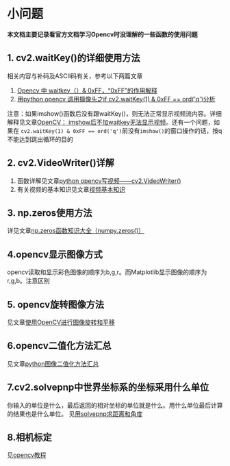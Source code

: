 # 小问题

**本文档主要记录看官方文档学习Opencv时没理解的一些函数的使用问题**

## 1. cv2.waitKey()的详细使用方法
相关内容与补码及ASCII码有关，参考以下两篇文章  
1. [Opencv 中 waitkey（）& 0xFF，“0xFF”的作用解释](https://blog.csdn.net/hao5119266/article/details/104173400)
2. [用python opencv 调用摄像头之if cv2.waitKey(1) & 0xFF == ord('q')分析](https://blog.csdn.net/weixin_42480593/article/details/82751180)

注意：如果imshow()函数后没有跟waitKey()，则无法正常显示视频流内容。详细解释见文章[OpenCV： imshow后不加waitkey无法显示视频](https://www.cnblogs.com/kissfu/p/3608016.html)。还有一个问题，如果在 `cv2.waitKey(1) & 0xFF == ord('q')`前没有`imshow()`的窗口操作的话，按q不能达到跳出循环的目的

## 2. cv2.VideoWriter()详解
1. 函数详解见文章[python opencv写视频——cv2.VideoWriter()](https://blog.csdn.net/mao_hui_fei/article/details/107573021)
2. 有关视频的基本知识见文章[视频基本知识](https://blog.csdn.net/weixin_36670529/article/details/100977537)

## 3. np.zeros使用方法
详见文章[np.zeros函数知识大全（numpy.zeros()）](https://blog.csdn.net/qq_39072607/article/details/89321495)

## 4.opencv显示图像方式
opencv读取和显示彩色图像的顺序为b,g,r。而Matplotlib显示图像的顺序为r,g,b。注意区别

## 5. opencv旋转图像方法
见文章[使用OpenCV进行图像旋转和平移](https://blog.csdn.net/weixin_38346042/article/details/122595084)

## 6.opencv二值化方法汇总
见文章[python图像二值化方法汇总](https://cloud.tencent.com/developer/article/1722736)

## 7.cv2.solvepnp中世界坐标系的坐标采用什么单位
你输入的单位是什么，最后返回的相对坐标的单位就是什么。用什么单位最后计算的结果也是什么单位。
见[用solvepnp求距离和角度](https://www.jianshu.com/p/1bf329da535b)

## 8.相机标定
见[opencv教程](https://www.opencv.org.cn/opencvdoc/2.3.2/html/doc/tutorials/calib3d/table_of_content_calib3d/table_of_content_calib3d.html)
